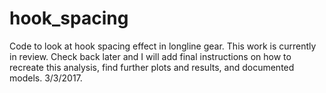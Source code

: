 # hook_spacing
Code to look at hook spacing effect in longline gear. This work is
currently in review. Check back later and I will add final instructions on
how to recreate this analysis, find further plots and results, and
documented models. 3/3/2017. 
